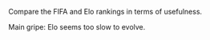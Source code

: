 Compare the FIFA and Elo rankings in terms of usefulness.

Main gripe: Elo seems too slow to evolve.

